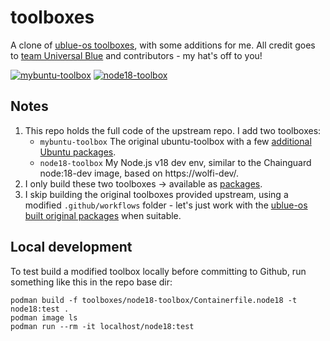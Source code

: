 # toolboxes

A clone of [ublue-os toolboxes](https://github.com/ublue-os/toolboxes), with some additions for me. All credit goes to [team Universal Blue](https://universal-blue.org/) and contributors - my hat's off to you!

[![mybuntu-toolbox](https://github.com/hirnidrin/toolboxes/actions/workflows/build-mybuntu-toolbox.yml/badge.svg)](https://github.com/hirnidrin/toolboxes/actions/workflows/build-mybuntu-toolbox.yml) [![node18-toolbox](https://github.com/hirnidrin/toolboxes/actions/workflows/build-node18-toolbox.yml/badge.svg)](https://github.com/hirnidrin/toolboxes/actions/workflows/build-node18-toolbox.yml)

## Notes

1. This repo holds the full code of the upstream repo. I add two toolboxes:
   * `mybuntu-toolbox` The original ubuntu-toolbox with a few [additional Ubuntu packages](toolboxes/mybuntu-toolbox/packages.mybuntu).
   * `node18-toolbox` My Node.js v18 dev env, similar to the Chainguard node:18-dev image, based on https://wolfi-dev/.
1. I only build these two toolboxes -> available as [packages](https://github.com/hirnidrin?tab=packages&repo_name=toolboxes).
1. I skip building the original toolboxes provided upstream, using a modified `.github/workflows` folder - let's just work with the [ublue-os built original packages](https://github.com/orgs/ublue-os/packages?repo_name=toolboxes) when suitable.

## Local development

To test build a modified toolbox locally before committing to Github, run something like this in the repo base dir:
```
podman build -f toolboxes/node18-toolbox/Containerfile.node18 -t node18:test .
podman image ls
podman run --rm -it localhost/node18:test
```
